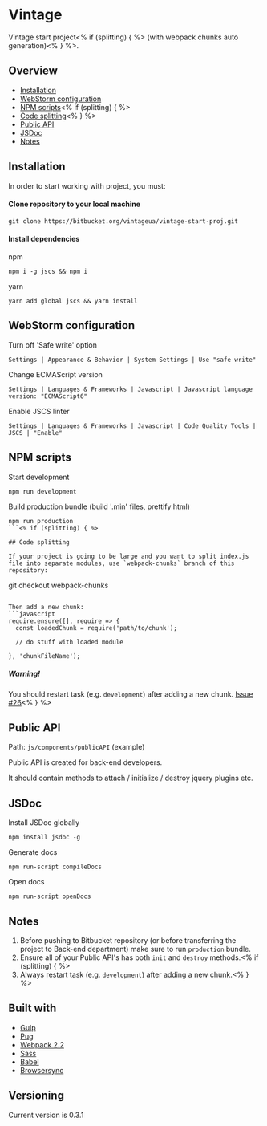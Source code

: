 # Vintage

Vintage start project<% if (splitting) { %> (with webpack chunks auto generation)<% } %>.

## Overview

* [Installation](#markdown-header-installation)
* [WebStorm configuration](#markdown-header-webstorm-configuration)
* [NPM scripts](#markdown-header-npm-scripts)<% if (splitting) { %>
* [Code splitting](#markdown-header-code-splitting)<% } %>
* [Public API](#markdown-header-public-api)
* [JSDoc](#markdown-header-jsdoc)
* [Notes](#markdown-header-notes)

## Installation

In order to start working with project, you must:

#### Clone repository to your local machine

```
git clone https://bitbucket.org/vintageua/vintage-start-proj.git
```

#### Install dependencies

npm
```
npm i -g jscs && npm i
```

yarn
```
yarn add global jscs && yarn install
```

## WebStorm configuration

Turn off 'Safe write' option
```
Settings | Appearance & Behavior | System Settings | Use "safe write"
```

Change ECMAScript version
```
Settings | Languages & Frameworks | Javascript | Javascript language version: "ECMAScript6"
```

Enable JSCS linter
```
Settings | Languages & Frameworks | Javascript | Code Quality Tools | JSCS | "Enable"
```

## NPM scripts

Start development

```
npm run development
```

Build production bundle (build '.min' files, prettify html)

```
npm run production
```<% if (splitting) { %>

## Code splitting

If your project is going to be large and you want to split index.js file into separate modules, use `webpack-chunks` branch of this repository:
```
git checkout webpack-chunks
```

Then add a new chunk:
```javascript
require.ensure([], require => {
  const loadedChunk = require('path/to/chunk');

  // do stuff with loaded module

}, 'chunkFileName');
```

##### Warning!

You should restart task (e.g. `development`) after adding a new chunk.
[Issue #26](https://github.com/soundcloud/chunk-manifest-webpack-plugin/issues/26)<% } %>

## Public API

Path: `js/components/publicAPI` (example)

Public API is created for back-end developers.

It should contain methods to attach / initialize / destroy jquery plugins etc.

## JSDoc

Install JSDoc globally

```
npm install jsdoc -g
```

Generate docs

```
npm run-script compileDocs
```

Open docs
```
npm run-script openDocs
```

## Notes

1. Before pushing to Bitbucket repository (or before transferring the project to Back-end department) make sure to run `production` bundle.
2. Ensure all of your Public API's has both `init` and `destroy` methods.<% if (splitting) { %>
3. Always restart task (e.g. `development`) after adding a new chunk.<% } %>

## Built with

* [Gulp](http://gulpjs.com/)
* [Pug](https://github.com/pugjs/pug)
* [Webpack 2.2](https://webpack.js.org/)
* [Sass](http://sass-lang.com/)
* [Babel](https://babeljs.io/)
* [Browsersync](https://www.browsersync.io/)

## Versioning

Current version is 0.3.1